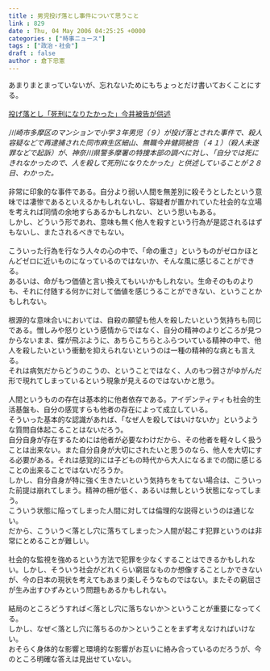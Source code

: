 ```yaml
---
title : 男児投げ落とし事件について思うこと
link : 829
date : Thu, 04 May 2006 04:25:25 +0000
categories : ["時事ニュース"]
tags : ["政治・社会"]
draft : false
author : 倉下忠憲
---
```


あまりまとまっていないが、忘れないためにもちょっとだけ書いておくことにする。<BR><BR><A HREF="http://www.yomiuri.co.jp/national/news/20060429i301.htm" TARGET="_blank">投げ落とし「死刑になりたかった」今井被告が供述</A><BR><BR><I>川崎市多摩区のマンションで小学３年男児（９）が投げ落とされた事件で、殺人容疑などで再逮捕された同市麻生区細山、無職今井健詞被告（４１）（殺人未遂罪などで起訴）が、神奈川県警多摩署の特捜本部の調べに対し、「自分では死にきれなかったので、人を殺して死刑になりたかった」と供述していることが２８日、わかった。</I><BR><BR>非常に印象的な事件である。自分より弱い人間を無差別に殺そうとしたという意味では凄惨であるといえるかもしれないし、容疑者が置かれていた社会的な立場を考えれば同情の余地すらあるかもしれない、という思いもある。<BR>しかし、どういう形であれ、意味も無く他人を殺すという行為が是認されるはずもないし、またされるべきでもない。<BR><BR>こういった行為を行なう人々の心の中で、「命の重さ」というものがゼロかほとんどゼロに近いものになっているのではないか、そんな風に感じることができる。<BR>あるいは、命がもつ価値と言い換えてもいいかもしれない。生命そのものよりも、それに付随する何かに対して価値を感じうることができない、ということかもしれない。<BR><BR>根源的な意味合いにおいては、自殺の願望も他人を殺したいという気持ちも同じである。憎しみや怒りという感情からではなく、自分の精神のよりどころが見つからないまま、蝶が飛ぶように、あちらこちらとふらついている精神の中で、他人を殺したいという衝動を抑えられないというのは一種の精神的な病とも言える。<BR>それは病気だからどうのこうの、ということではなく、人のもつ弱さがゆがんだ形で現れてしまっているという現象が見えるのではないかと思う。<BR><BR>人間というものの存在は基本的に他者依存である。アイデンティティも社会的生活基盤も、自分の感覚すらも他者の存在によって成立している。<BR>そういった基本的な認識があれば、「なぜ人を殺してはいけないか」というような質問自体起こることはないだろう。<BR>自分自身が存在するためには他者が必要なわけだから、その他者を軽々しく扱うことは出来ない。また自分自身が大切にされたいと思うのなら、他人を大切にする必要がある。それは感覚的には子どもの時代から大人になるまでの間に感じることの出来ることではないだろうか。<BR>しかし、自分自身が特に強く生きたいという気持ちをもてない場合は、こういった前提は崩れてしまう。精神の柵が低く、あるいは無しという状態になってしまう。<BR>こういう状態に陥ってしまった人間に対しては倫理的な説得というのは通じない。<BR>だから、こういう＜落とし穴に落ちてしまった＞人間が起こす犯罪というのは非常にとめることが難しい。<BR><BR>社会的な監視を強めるという方法で犯罪を少なくすることはできるかもしれない。しかし、そういう社会がどれくらい窮屈なものか想像することしかできないが、今の日本の現状を考えてもあまり楽しそうなものではない。またその窮屈さが生み出すひずみという問題もあるかもしれない。<BR><BR>結局のところどうすれば＜落とし穴に落ちないか＞ということが重要になってくる。<BR>しかし、なぜ＜落とし穴に落ちるのか＞ということをまず考えなければいけない。<BR>おそらく身体的な影響と環境的な影響がお互いに絡み合っているのだろうが、今のところ明確な答えは見出せていない。<BR><br><br>
